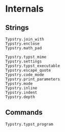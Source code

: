 
# Internals

## Strings

```@docs
Typstry.join_with
Typstry.enclose
Typstry.math_pad
```

```@docs
Typstry.typst_mime
Typstry.settings
Typstry.typst_executable
Typstry.escape_quote
Typstry.code_mode
Typstry.print_parameters
Typstry.mode
Typstry.inline
Typstry.indent
Typstry.depth
```

## Commands

```@docs
Typstry.typst_program
```
